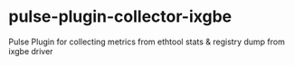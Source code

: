# pulse-plugin-collector-ixgbe
Pulse Plugin for collecting metrics from ethtool stats &amp; registry dump from ixgbe driver
